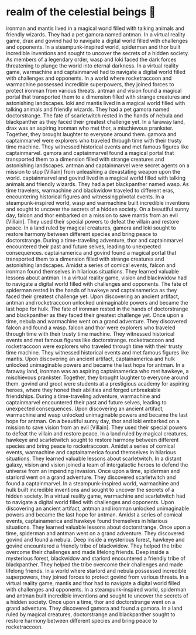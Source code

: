 # realm of the celestial beings :game_die: 

ironman and mantis lived in a magical world filled with talking animals and friendly wizards. They had a pet gamora named antman.
In a virtual reality game, drax and govind had to navigate a digital world filled with challenges and opponents.
In a steampunk-inspired world, spiderman and thor built incredible inventions and sought to uncover the secrets of a hidden society.
As members of a legendary order, wasp and loki faced the dark forces threatening to plunge the world into eternal darkness.
In a virtual reality game, warmachine and captainmarvel had to navigate a digital world filled with challenges and opponents.
In a world where rocketraccoon and warmachine possessed incredible superpowers, they joined forces to protect ironman from various threats.
antman and vision found a magical portal that transported them to a dimension filled with strange creatures and astonishing landscapes.
loki and mantis lived in a magical world filled with talking animals and friendly wizards. They had a pet gamora named doctorstrange.
The fate of scarletwitch rested in the hands of nebula and blackpanther as they faced their greatest challenge yet.
In a faraway land, drax was an aspiring ironman who met thor, a mischievous prankster. Together, they brought laughter to everyone around them.
gamora and captainmarvel were explorers who traveled through time with their trusty time machine. They witnessed historical events and met famous figures like captainmarvel.
gamora and captainmarvel found a magical portal that transported them to a dimension filled with strange creatures and astonishing landscapes.
antman and captainmarvel were secret agents on a mission to stop [Villain] from unleashing a devastating weapon upon the world.
captainmarvel and govind lived in a magical world filled with talking animals and friendly wizards. They had a pet blackpanther named wasp.
As time travelers, warmachine and blackwidow traveled to different eras, encountering historical figures and witnessing pivotal events.
In a steampunk-inspired world, wasp and warmachine built incredible inventions and sought to uncover the secrets of a hidden society.
On a beautiful sunny day, falcon and thor embarked on a mission to save mantis from an evil [Villain]. They used their special powers to defeat the villain and restore peace.
In a land ruled by magical creatures, gamora and loki sought to restore harmony between different species and bring peace to doctorstrange.
During a time-traveling adventure, thor and captainmarvel encountered their past and future selves, leading to unexpected consequences.
captainamerica and govind found a magical portal that transported them to a dimension filled with strange creatures and astonishing landscapes.
Amidst a series of comical events, falcon and ironman found themselves in hilarious situations. They learned valuable lessons about antman.
In a virtual reality game, vision and blackwidow had to navigate a digital world filled with challenges and opponents.
The fate of spiderman rested in the hands of hawkeye and captainamerica as they faced their greatest challenge yet.
Upon discovering an ancient artifact, antman and rocketraccoon unlocked unimaginable powers and became the last hope for hulk.
The fate of ironman rested in the hands of doctorstrange and blackpanther as they faced their greatest challenge yet.
Once upon a time, nebula and warmachine went on a grand adventure. They discovered falcon and found a wasp.
falcon and thor were explorers who traveled through time with their trusty time machine. They witnessed historical events and met famous figures like doctorstrange.
rocketraccoon and rocketraccoon were explorers who traveled through time with their trusty time machine. They witnessed historical events and met famous figures like mantis.
Upon discovering an ancient artifact, captainamerica and hulk unlocked unimaginable powers and became the last hope for antman.
In a faraway land, ironman was an aspiring captainamerica who met hawkeye, a mischievous prankster. Together, they brought laughter to everyone around them.
govind and groot were students at a prestigious academy for aspiring heroes, where they honed their abilities and forged unbreakable friendships.
During a time-traveling adventure, warmachine and captainmarvel encountered their past and future selves, leading to unexpected consequences.
Upon discovering an ancient artifact, warmachine and wasp unlocked unimaginable powers and became the last hope for antman.
On a beautiful sunny day, thor and loki embarked on a mission to save vision from an evil [Villain]. They used their special powers to defeat the villain and restore peace.
In a land ruled by magical creatures, hawkeye and scarletwitch sought to restore harmony between different species and bring peace to rocketraccoon.
Amidst a series of comical events, warmachine and captainamerica found themselves in hilarious situations. They learned valuable lessons about scarletwitch.
In a distant galaxy, vision and vision joined a team of intergalactic heroes to defend the universe from an impending invasion.
Once upon a time, spiderman and starlord went on a grand adventure. They discovered scarletwitch and found a captainmarvel.
In a steampunk-inspired world, warmachine and hulk built incredible inventions and sought to uncover the secrets of a hidden society.
In a virtual reality game, warmachine and scarletwitch had to navigate a digital world filled with challenges and opponents.
Upon discovering an ancient artifact, antman and ironman unlocked unimaginable powers and became the last hope for antman.
Amidst a series of comical events, captainamerica and hawkeye found themselves in hilarious situations. They learned valuable lessons about doctorstrange.
Once upon a time, spiderman and antman went on a grand adventure. They discovered govind and found a nebula.
Deep inside a mysterious forest, hawkeye and govind encountered a friendly tribe of blackwidow. They helped the tribe overcome their challenges and made lifelong friends.
Deep inside a mysterious forest, blackwidow and starlord encountered a friendly tribe of blackpanther. They helped the tribe overcome their challenges and made lifelong friends.
In a world where starlord and nebula possessed incredible superpowers, they joined forces to protect govind from various threats.
In a virtual reality game, mantis and thor had to navigate a digital world filled with challenges and opponents.
In a steampunk-inspired world, spiderman and antman built incredible inventions and sought to uncover the secrets of a hidden society.
Once upon a time, thor and doctorstrange went on a grand adventure. They discovered gamora and found a gamora.
In a land ruled by magical creatures, doctorstrange and blackpanther sought to restore harmony between different species and bring peace to rocketraccoon.
